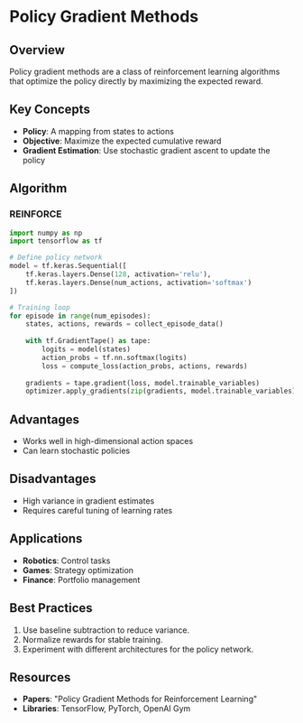 # Policy Gradient Methods

## Overview
Policy gradient methods are a class of reinforcement learning algorithms that optimize the policy directly by maximizing the expected reward.

## Key Concepts
- **Policy**: A mapping from states to actions
- **Objective**: Maximize the expected cumulative reward
- **Gradient Estimation**: Use stochastic gradient ascent to update the policy

## Algorithm
### REINFORCE
```python
import numpy as np
import tensorflow as tf

# Define policy network
model = tf.keras.Sequential([
    tf.keras.layers.Dense(128, activation='relu'),
    tf.keras.layers.Dense(num_actions, activation='softmax')
])

# Training loop
for episode in range(num_episodes):
    states, actions, rewards = collect_episode_data()
    
    with tf.GradientTape() as tape:
        logits = model(states)
        action_probs = tf.nn.softmax(logits)
        loss = compute_loss(action_probs, actions, rewards)
    
    gradients = tape.gradient(loss, model.trainable_variables)
    optimizer.apply_gradients(zip(gradients, model.trainable_variables))
```

## Advantages
- Works well in high-dimensional action spaces
- Can learn stochastic policies

## Disadvantages
- High variance in gradient estimates
- Requires careful tuning of learning rates

## Applications
- **Robotics**: Control tasks
- **Games**: Strategy optimization
- **Finance**: Portfolio management

## Best Practices
1. Use baseline subtraction to reduce variance.
2. Normalize rewards for stable training.
3. Experiment with different architectures for the policy network.

## Resources
- **Papers**: "Policy Gradient Methods for Reinforcement Learning"
- **Libraries**: TensorFlow, PyTorch, OpenAI Gym

